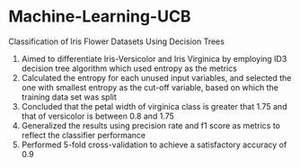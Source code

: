 # Machine-Learning-UCB
Classification of Iris Flower Datasets Using Decision Trees

1. Aimed to differentiate Iris-Versicolor and Iris Virginica by employing ID3 decision tree algorithm which used entropy as the metrics
2. Calculated the entropy for each unused input variables, and selected the one with smallest entropy as the cut-off variable, based on which the training data set was split
3. Concluded that the petal width of virginica class is greater that 1.75 and that of versicolor is between 0.8 and 1.75
4. Generalized the results using precision rate and f1 score as metrics to reflect the classifier performance
5. Performed 5-fold cross-validation to achieve a satisfactory accuracy of 0.9
